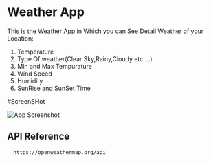 
# Weather App

This is the Weather App in Which you can See Detail Weather of your Location:                             
1. Temperature
2. Type Of weather(Clear Sky,Rainy,Cloudy etc....)
3. Min and Max Tempurature
4. Wind Speed
5. Humidity 
6. SunRise and SunSet Time

#ScreenSHot

![App Screenshot](https://drive.google.com/file/d/1V95wQO4eiQmtcaYZYh9vBMrJr5XFlD1I/view?usp=sharing)
## API Reference


```
  https://openweathermap.org/api
```

